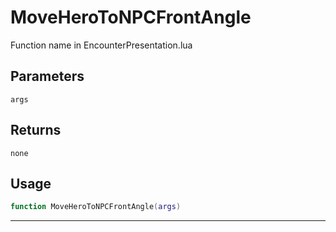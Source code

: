 # MoveHeroToNPCFrontAngle
Function name in EncounterPresentation.lua
## Parameters
`args`
## Returns
`none`
## Usage
```lua
function MoveHeroToNPCFrontAngle(args)
```
---
